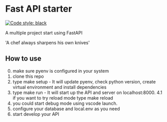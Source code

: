 # Fast API starter
[![Code style: black](https://img.shields.io/badge/code%20style-black-000000.svg)](https://github.com/psf/black)

A multiple project start using FastAPI

'A chef always sharpens his own knives'

## How to use
0. make sure pyenv is configured in your system
1. clone this repo
2. type make setup - It will update pyenv, check python version, create virtual environment and install dependencies
4. type make run - It will start up the API and server on localhost:8000.
4.1 if you want to try reload mode type make reload
5. you could start debug mode using vscode launch.
6. configure your database and local.env as you need
6. start develop your API


